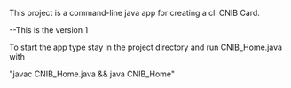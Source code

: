 This project is a command-line java app for creating a cli CNIB Card.


--This is the version 1


To start the app type stay in the project directory and run CNIB_Home.java with

"javac CNIB_Home.java && java CNIB_Home"
